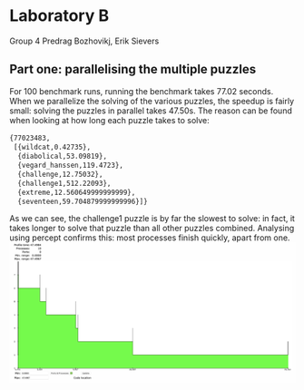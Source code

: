 # Laboratory B
Group 4
Predrag Bozhovikj, Erik Sievers

## Part one: parallelising the multiple puzzles

For 100 benchmark runs, running the benchmark takes 77.02 seconds. When we parallelize the solving of the various puzzles, the speedup is fairly small: solving the puzzles in parallel takes 47.50s. The reason can be found when looking at how long each puzzle takes to solve:
```
{77023483,
 [{wildcat,0.42735},
  {diabolical,53.09819},
  {vegard_hanssen,119.4723},
  {challenge,12.75032},
  {challenge1,512.22093},
  {extreme,12.560649999999999},
  {seventeen,59.704879999999996}]}
  ```
  As we can see, the challenge1 puzzle is by far the slowest to solve: in fact, it takes longer to solve that puzzle than all other puzzles combined. Analysing using percept confirms this: most processes finish quickly, apart from one.
  ![](Parallel.png)
  <!-- This is redundant ![](Sequential.png) -->